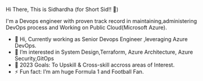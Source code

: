 Hi There, This is Sidhardha (for Short Sid!! 👋)

I'm a Devops engineer with proven track record in maintaining,administering DevOps process and Working on Public Cloud(Microsoft Azure).


- 👋 Hi, Currently working as Senior Devops Engineer ,leveraging Azure DevOps.
- 👀 I’m interested in System Design,Terraform, Azure Architecture, Azure Security,GitOps 
- 🥅 2023 Goals: To Upskill & Cross-skill accross areas of Interest.
- ⚡ Fun fact: I’m am huge Formula 1 and Football Fan.

<!---
sidhardhav/sidhardhav is a ✨ special ✨ repository because its `README.md` (this file) appears on your GitHub profile.
You can click the Preview link to take a look at your changes.
--->
